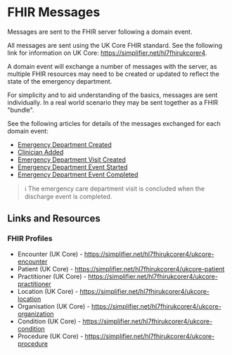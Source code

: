 ﻿# FHIR Messages

Messages are sent to the FHIR server following a domain event. 

All messages are sent using the UK Core FHIR standard. See the following link
for information on UK Core: https://simplifier.net/hl7fhirukcorer4.

A domain event will exchange a number of messages with the server, as multiple FHIR 
resources may need to be created or updated to reflect the state of the emergency department.

For simplicity and to aid understanding of the basics, messages are sent individually. In a real
world scenario they may be sent together as a FHIR "bundle".

See the following articles for details of the messages exchanged for each domain 
event:

* [Emergency Department Created](./fhir-messages/EmergencyDepartmentCreated.md)
* [Clinician Added](./fhir-messages/ClinicianAdded.md)
* [Emergency Department Visit Created](./fhir-messages/EmergencyDepartmentVisitCreated.md)
* [Emergency Department Event Started](./fhir-messages/EmergencyDepartmentEventStarted.md)
* [Emergency Department Event Completed](./fhir-messages/EmergencyDepartmentEventCompleted.md)

> :information_source: The emergency care department visit is concluded when the discharge
> event is completed.

## Links and Resources

### FHIR Profiles

* Encounter (UK Core) - https://simplifier.net/hl7fhirukcorer4/ukcore-encounter
* Patient (UK Core) - https://simplifier.net/hl7fhirukcorer4/ukcore-patient
* Practitioner (UK Core) - https://simplifier.net/hl7fhirukcorer4/ukcore-practitioner
* Location (UK Core) - https://simplifier.net/hl7fhirukcorer4/ukcore-location
* Organisation (UK Core) - https://simplifier.net/hl7fhirukcorer4/ukcore-organization
* Condition (UK Core) - https://simplifier.net/hl7fhirukcorer4/ukcore-condition
* Procedure (UK Core) - https://simplifier.net/hl7fhirukcorer4/ukcore-procedure
